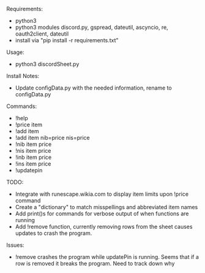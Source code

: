 Requirements:
- python3
- python3 modules discord.py, gspread, dateutil, ascyncio, re, oauth2client, dateutil
- install via "pip install -r requirements.txt"

Usage:
- python3 discordSheet.py

Install Notes: 
- Update configData.py with the needed information, rename 
to configData.py
 
Commands:
- !help
- !price item
- !add item
- !add item nib=price nis=price
- !nib item price
- !nis item price
- !inb item price
- !ins item price
- !updatepin

TODO:
- Integrate with runescape.wikia.com to display item limits upon !price command
- Create a "dictionary" to match misspellings and abbreviated item names
- Add print()s for commands for verbose output of when functions are running
- Add !remove function, currently removing rows from the sheet causes updates to crash the program.

Issues:
- !remove crashes the program while updatePin is running. Seems that if a row is removed it breaks the program. Need to track down why
